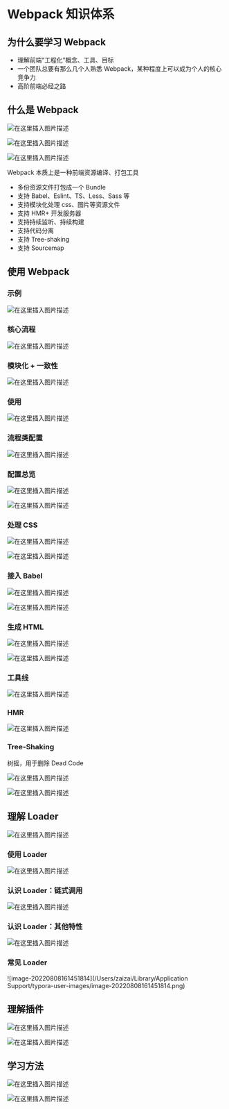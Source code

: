 # Webpack 知识体系

## 为什么要学习 Webpack

- 理解前端“工程化”概念、工具、目标
- 一个团队总要有那么几个人熟悉 Webpack，某种程度上可以成为个人的核心竞争力
- 高阶前端必经之路

## 什么是 Webpack

![在这里插入图片描述](https://img-blog.csdnimg.cn/31052d381440464fa725e8abcc45cfad.png)

![在这里插入图片描述](https://img-blog.csdnimg.cn/63ddd6bc63584ccbb92dbc1eeec51839.png)

![在这里插入图片描述](https://img-blog.csdnimg.cn/384d51ceca964f7e86f250ae43369333.png)

Webpack 本质上是一种前端资源编译、打包工具

- 多份资源文件打包成一个 Bundle
- 支持 Babel、Eslint、TS、Less、Sass 等
- 支持模块化处理 css、图片等资源文件
- 支持 HMR+ 开发服务器
- 支持持续监听、持续构建
- 支持代码分离
- 支持 Tree-shaking
- 支持 Sourcemap

## 使用 Webpack

### 示例

![在这里插入图片描述](https://img-blog.csdnimg.cn/63be5da8dee04a2882c51747891dbe3c.png)

### 核心流程

![在这里插入图片描述](https://img-blog.csdnimg.cn/2c833eaa91e14e15b43dfb70e78a76bf.png)

### 模块化 + 一致性

![在这里插入图片描述](https://img-blog.csdnimg.cn/778dc532369b49c8be25d45da2fcee23.png)

### 使用

![在这里插入图片描述](https://img-blog.csdnimg.cn/aec7f1b6ddc94b029d69e224ec5cc560.png)

### 流程类配置

![在这里插入图片描述](https://img-blog.csdnimg.cn/5c43f2c9875a4babbaf8752af1a5eed4.png)

### 配置总览

![在这里插入图片描述](https://img-blog.csdnimg.cn/ed3ebdecf7c24ed8b2625469da311cf5.png)

![在这里插入图片描述](https://img-blog.csdnimg.cn/954449c06d024c44a05879fedc2101c7.png)

### 处理 CSS

![在这里插入图片描述](https://img-blog.csdnimg.cn/805161bb5ef74462bcb557bb893cf405.png)

![在这里插入图片描述](https://img-blog.csdnimg.cn/5af9ae8573774f4585a9b14d140da367.png)

### 接入 Babel

![在这里插入图片描述](https://img-blog.csdnimg.cn/f54ea057adce4ec39792f527b7724569.png)

![在这里插入图片描述](https://img-blog.csdnimg.cn/9e5b2167e7f9472ca3d2807d95d549fc.png)

### 生成 HTML

![在这里插入图片描述](https://img-blog.csdnimg.cn/34392689985640deb7ec49fc440018a4.png)

![在这里插入图片描述](https://img-blog.csdnimg.cn/1bf3ede73523488cba2f1c8c2f6d6a39.png)

### 工具线

![在这里插入图片描述](https://img-blog.csdnimg.cn/8b89efb7ac1040b186e63512d36c7bfe.png)

### HMR

![在这里插入图片描述](https://img-blog.csdnimg.cn/b00c57e0782f448aa9a59e4e73d5d7d4.png)

### Tree-Shaking

树摇，用于删除 Dead Code 

![在这里插入图片描述](https://img-blog.csdnimg.cn/a3ef928790ea4503b155e4383159c5a8.png)

![在这里插入图片描述](https://img-blog.csdnimg.cn/3a1949e495094a06bbb4112164b0565a.png)

## 理解 Loader

![在这里插入图片描述](https://img-blog.csdnimg.cn/3b2490528f3c42d08c60920a8a717c7d.png)

### 使用 Loader

![在这里插入图片描述](https://img-blog.csdnimg.cn/3022cc3a09014baf89ce4cf5ec5ebdb0.png)

### 认识 Loader：链式调用

![在这里插入图片描述](https://img-blog.csdnimg.cn/c380ef2f3ea64016aa2b93021b31c948.png)

### 认识 Loader：其他特性

![在这里插入图片描述](https://img-blog.csdnimg.cn/eaaff668b09b4ee78eec901c588a0528.png)

### 常见 Loader

![image-20220808161451814](/Users/zaizai/Library/Application Support/typora-user-images/image-20220808161451814.png)

## 理解插件

![在这里插入图片描述](https://img-blog.csdnimg.cn/c35dbf0938824614818bf32f6801c2f6.png)

![在这里插入图片描述](https://img-blog.csdnimg.cn/a70bfda928c945c6b80ff5a752b851d1.png)

## 学习方法

![在这里插入图片描述](https://img-blog.csdnimg.cn/a1a329a1311743a4ac98cfa2a3bd1dcc.png)

![在这里插入图片描述](https://img-blog.csdnimg.cn/6cf9afd0cc644525924f0395522449d1.png)